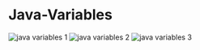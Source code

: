 # Java-Variables

![java variables 1](https://cloud.githubusercontent.com/assets/13667918/9152900/29c18826-3df1-11e5-92fc-6383f96366a7.jpg)
![java variables 2](https://cloud.githubusercontent.com/assets/13667918/9152901/29ce0bfa-3df1-11e5-9e35-4d06b7a20185.jpg)
![java variables 3](https://cloud.githubusercontent.com/assets/13667918/9152902/29d0fffe-3df1-11e5-8c80-207a34e43105.jpg)
